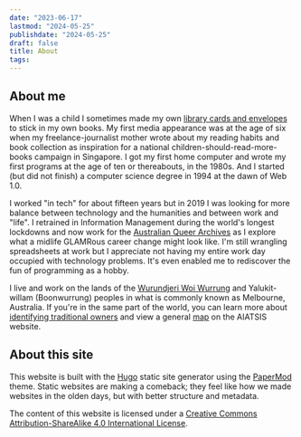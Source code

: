 ```yaml
---
date: "2023-06-17"
lastmod: "2024-05-25"
publishdate: "2024-05-25"
draft: false
title: About
tags:
---
```


## About me

When I was a child I sometimes made my own [library cards and envelopes](https://en.wikipedia.org/wiki/Library_card#Borrowing_cards) to stick in my own books. My first media appearance was at the age of six when my freelance-journalist mother wrote about my reading habits and book collection as inspiration for a national children-should-read-more-books campaign in Singapore. I got my first home computer and wrote my first programs at the age of ten or thereabouts, in the 1980s. And I started (but did not finish) a computer science degree in 1994 at the dawn of Web 1.0.

I worked "in tech" for about fifteen years but in 2019 I was looking for more balance between technology and the humanities and between work and "life". I retrained in Information Management during the world's longest lockdowns and now work for the [Australian Queer Archives](https://queerarchives.org.au/) as I explore what a midlife GLAMRous career change might look like. I'm still wrangling spreadsheets at work but I appreciate not having my entire work day occupied with technology problems. It's even enabled me to rediscover the fun of programming as a hobby.

I live and work on the lands of the [Wurundjeri Woi Wurrung](https://www.wurundjeri.com.au/) and Yalukit-willam (Boonwurrung) peoples in what is commonly known as Melbourne, Australia. If you're in the same part of the world, you can learn more about [identifying traditional owners](https://aiatsis.gov.au/whose-country) and view a general [map](https://aiatsis.gov.au/explore/map-indigenous-australia) on the AIATSIS website.

## About this site

This website is built with the [Hugo](https://gohugo.io/) static site generator using the [PaperMod](https://github.com/adityatelange/hugo-PaperMod) theme. Static websites are making a comeback; they feel like how we made websites in the olden days, but with better structure and metadata.

The content of this website is licensed under a [Creative Commons Attribution-ShareAlike 4.0 International License](http://creativecommons.org/licenses/by-sa/4.0/).

